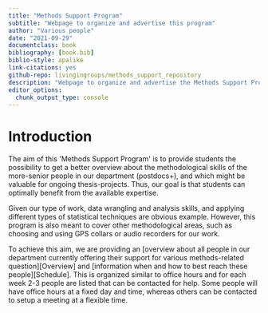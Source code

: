 ```yaml
---
title: "Methods Support Program"
subtitle: "Webpage to organize and advertise this program"
author: "Various people"
date: "2021-09-29"
documentclass: book
bibliography: [book.bib]
biblio-style: apalike
link-citations: yes
github-repo: livingingroups/methods_support_repository
description: "Webpage to organize and advertise the Methods Support Program at the EAS department/MPI-AB"
editor_options: 
  chunk_output_type: console
---
```







# Introduction

The aim of this 'Methods Support Program' is to provide students the possibility to get a better overview about the methodological skills of the more-senior people in our department (postdocs+), and which might be valuable for ongoing thesis-projects. Thus, our goal is that students can optimally benefit from the available expertise.

Given our type of work, data wrangling and analysis skills, and applying different types of statistical techniques are obvious example. However, this program is also meant to cover other methodological areas, such as choosing and using GPS collars or audio recorders for our work.

To achieve this aim, we are providing an [overview about all people in our department currently offering their support for various methods-related question][Overview] and [information when and how to best reach these people][Schedule]. This is organized similar to office hours and for each week 2-3 people are listed that can be contacted for help. Some people will have office hours at a fixed day and time, whereas others can be contacted to setup a meeting at a flexible time.
